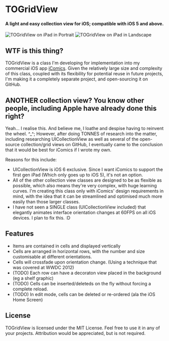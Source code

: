 # TOGridView 
#### A light and easy collection view for iOS; compatible with iOS 5 and above.

![TOGridView on iPad in Portrait](https://raw.github.com/TimOliver/TOGridView/master/Screenshots/iPad_Portrait_t.jpg) ![TOGridView on iPad in Landscape](https://raw.github.com/TimOliver/TOGridView/master/Screenshots/iPad_Landscape_t.jpg)

## WTF is this thing?

TOGridView is a class I'm developing for implementation into my commercial iOS app [iComics](http://icomics.co/). Given the relatively
large size and complexity of this class, coupled with its flexibility for potential reuse in future projects, I'm making it a completely separate project,
and open-sourcing it on GitHub.

## ANOTHER collection view? You know other people, including Apple have already done this right?

Yeah... I realise this. And believe me, I loathe and despise having to reinvent the wheel. ^_^; 
However, after doing TONNES of research into the matter, including researching UICollectionView as well as
several of the open-source collection/grid views on GitHub, I eventually came to the conclusion that it would be best for iComics if I wrote my own.

Reasons for this include:

  * UICollectionView is iOS 6 exclusive. Since I want iComics to support the first gen iPad (Which only goes up to iOS 5), it's not an option. 
  * All of the other collection view classes are designed to be as flexible as possible, which also means they're very complex, with huge learning curves. I'm creating this class only with iComics' design requirements in mind, with the idea that it can be streamlined and optimised much more easily than those larger classes. 
  * I have not seen a SINGLE class (UICollectionView included) that elegantly animates interface orientation changes at 60FPS on all iOS devices. I plan to fix this. :D

## Features

  * Items are contained in cells and displayed vertically
  * Cells are arranged in horizontal rows, with the number and size customisable at different orientations.
  * Cells will crossfade upon orientation change. (Using a technique that was covered at WWDC 2012)
  * (TODO) Each row can have a decoraton view placed in the background (eg a shelf graphic)
  * (TODO) Cells can be inserted/deleteds on the fly without forcing a complete reload.
  * (TODO) In edit mode, cells can be deleted or re-ordered (ala the iOS Home Screen)

## License

TOGridView is licensed under the MIT License. Feel free to use it in any of your projects. Attribution would be appreciated, but is not required.
